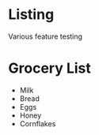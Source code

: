 # Listing
Various feature testing
<!DOCTYPE HTML>
<html lang="en-US">
<head>
 <meta charset="utf-8">
  <title>HTML Structure</title>
  </head>
  <body>
    <h1> Grocery List </h1>
    <div>
      <ul>
        <li>Milk</li>
        <li>Bread</li>
        <li>Eggs</li>
        <li>Honey</li>
        <li>Cornflakes</li>
      </ul>
    </div>
  </body>
  </head>
 </html> 
